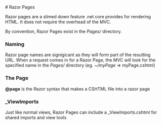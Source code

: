 
﻿# Razor Pages

Razor pages are a slimed down feature .net core provides for rendering HTML. It does not require the overhead of the MVC.

By convention, Razor Pages exist in the *Pages/* directory.

### Naming

Razor page names are signigicant as they will form part of the resulting URL. When a request comes in for a Razor Page, the MVC will look for the specified name in the *Pages/* directory
(eg. *~/myPage* => myPage.cshtml)

### The Page
**@page** is the Razor syntax that makes a CSHTML file into a razor page


### _ViewImports
Just like normal views, Razor Pages can include a _ViewImports.cshtml for shared imports and view tools
